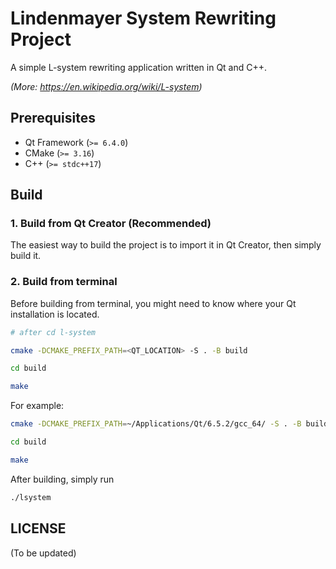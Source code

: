 # Lindenmayer System Rewriting Project

A simple L-system rewriting application written in Qt and C++.

_(More: <https://en.wikipedia.org/wiki/L-system>)_

## Prerequisites

- Qt Framework (`>= 6.4.0`)
- CMake (`>= 3.16`)
- C++ (`>= stdc++17`)

## Build

### 1. Build from Qt Creator (Recommended)

The easiest way to build the project is to import it in Qt Creator, then simply build it.

### 2. Build from terminal 

Before building from terminal, you might need to know where your Qt installation is located. 

```sh
# after cd l-system

cmake -DCMAKE_PREFIX_PATH=<QT_LOCATION> -S . -B build 

cd build

make
```

For example:

```sh
cmake -DCMAKE_PREFIX_PATH=~/Applications/Qt/6.5.2/gcc_64/ -S . -B build

cd build

make
```

After building, simply run 

```sh
./lsystem
```

## LICENSE

(To be updated)
